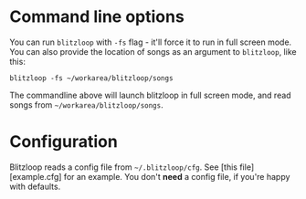 # Command line options

You can run `blitzloop` with `-fs` flag - it'll force it to run in full screen
mode. You can also provide the location of songs as an argument to `blitzloop`,
like this:

```shell
blitzloop -fs ~/workarea/blitzloop/songs
```

The commandline above will launch blitzloop in full screen mode, and read songs
from `~/workarea/blitzloop/songs`.

# Configuration

Blitzloop reads a config file from `~/.blitzloop/cfg`. See [this
file][example.cfg] for an example. You don't **need** a config file, if you're
happy with defaults.
